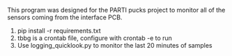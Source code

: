 This program was designed for the PARTI pucks project to monitor all of the sensors coming from the interface PCB.

1. pip install -r requirements.txt
1. tbbg is a crontab file, configure with crontab -e to run
1. Use logging_quicklook.py to monitor the last 20 minutes of samples
